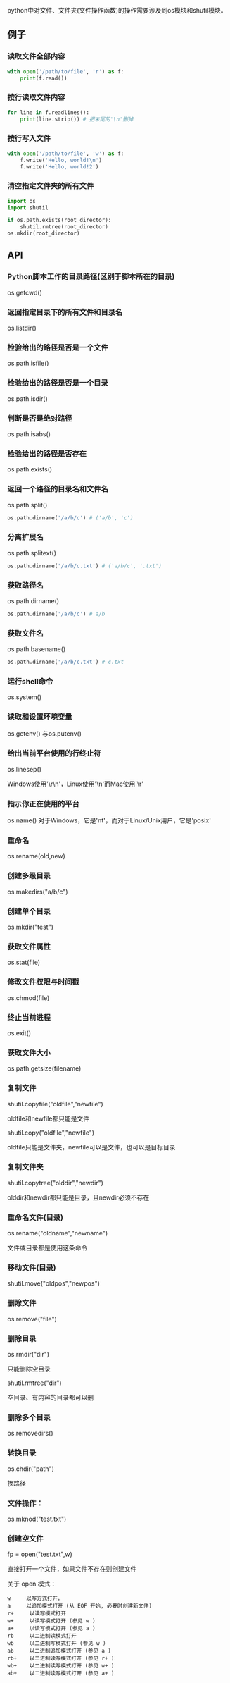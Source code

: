 python中对文件、文件夹(文件操作函数)的操作需要涉及到os模块和shutil模块。

## 例子
### 读取文件全部内容
```py
with open('/path/to/file', 'r') as f:
    print(f.read())
```

### 按行读取文件内容
```py
for line in f.readlines():
    print(line.strip()) # 把末尾的'\n'删掉
```

### 按行写入文件
```py
with open('/path/to/file', 'w') as f:
    f.write('Hello, world!\n')
    f.write('Hello, world!2')
```

### 清空指定文件夹的所有文件
```py
import os
import shutil

if os.path.exists(root_director):
    shutil.rmtree(root_director)    
os.mkdir(root_director)
```

## API
### Python脚本工作的目录路径(区别于脚本所在的目录)
os.getcwd()

### 返回指定目录下的所有文件和目录名
os.listdir()

### 检验给出的路径是否是一个文件
os.path.isfile()

### 检验给出的路径是否是一个目录
os.path.isdir()

### 判断是否是绝对路径
os.path.isabs()

### 检验给出的路径是否存在
os.path.exists()

### 返回一个路径的目录名和文件名
os.path.split()     

```py
os.path.dirname('/a/b/c') # ('a/b', 'c')
```

### 分离扩展名
os.path.splitext()

```py
os.path.dirname('/a/b/c.txt') # ('a/b/c', '.txt')
```

### 获取路径名
os.path.dirname()

```py
os.path.dirname('/a/b/c') # a/b
```

### 获取文件名
os.path.basename()

```py
os.path.dirname('/a/b/c.txt') # c.txt
```

### 运行shell命令
os.system()

### 读取和设置环境变量
os.getenv() 与os.putenv()

### 给出当前平台使用的行终止符
os.linesep()

Windows使用'\r\n'，Linux使用'\n'而Mac使用'\r'

### 指示你正在使用的平台
os.name()
对于Windows，它是'nt'，而对于Linux/Unix用户，它是'posix'

### 重命名
os.rename(old,new)

### 创建多级目录
os.makedirs("a/b/c")

### 创建单个目录
os.mkdir("test")

### 获取文件属性
os.stat(file)

### 修改文件权限与时间戳
os.chmod(file)

### 终止当前进程
os.exit()

### 获取文件大小
os.path.getsize(filename)

### 复制文件
shutil.copyfile("oldfile","newfile") 

oldfile和newfile都只能是文件

shutil.copy("oldfile","newfile")           

oldfile只能是文件夹，newfile可以是文件，也可以是目标目录

### 复制文件夹
shutil.copytree("olddir","newdir")        

olddir和newdir都只能是目录，且newdir必须不存在

### 重命名文件(目录)
os.rename("oldname","newname")       

文件或目录都是使用这条命令

### 移动文件(目录)
shutil.move("oldpos","newpos")   

### 删除文件
os.remove("file")

### 删除目录
os.rmdir("dir")

只能删除空目录

shutil.rmtree("dir")    

空目录、有内容的目录都可以删

### 删除多个目录
os.removedirs()

### 转换目录
os.chdir("path")   

换路径

### 文件操作：
os.mknod("test.txt")        

### 创建空文件

fp = open("test.txt",w)     

直接打开一个文件，如果文件不存在则创建文件

关于 open 模式：

```
w     以写方式打开，
a     以追加模式打开 (从 EOF 开始, 必要时创建新文件)
r+     以读写模式打开
w+     以读写模式打开 (参见 w )
a+     以读写模式打开 (参见 a )
rb     以二进制读模式打开
wb     以二进制写模式打开 (参见 w )
ab     以二进制追加模式打开 (参见 a )
rb+    以二进制读写模式打开 (参见 r+ )
wb+    以二进制读写模式打开 (参见 w+ )
ab+    以二进制读写模式打开 (参见 a+ )
```
